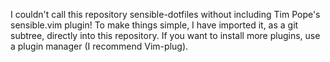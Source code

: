 I couldn't call this repository sensible-dotfiles without including
Tim Pope's sensible.vim plugin!  To make things simple, I have imported
it, as a git subtree, directly into this repository.  If you want to install
more plugins, use a plugin manager (I recommend Vim-plug).

